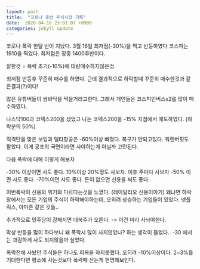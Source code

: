 ```yaml
---
layout: post
title:  "코로나 중반 주식시장 기록"
date:  2020-04-18 23:01:07 +0900 
categories: jekyll update
---
```


코로나 폭락 한달 반이 지났다. 3월 16일 최저점(-30%)을 찍고 반등하였다
코스피는 1910을 찍었다. 최저점은 장중 1400후반이다.

잘한것 = 폭락 초기(-10%)에 대량매수하지않은것.

최저점 반등후 꾸준히 매수를 하였다. 근데 결과적으로 하락할때 꾸준히 매수한것과 같은결과(?)이다!

많은 유튜버들이 쌍바닥을 찍을거라고한다. 그래서 개인들은 코스피인버스x2를 많이 매수하였다.

나스닥100과 코덱스200을 샀었고 나는 코덱스200을 -15% 지점에서 매도하였다. (하락분의 50%)

직격탄을 맞은 보잉과 델타항공은 -60%이상 빠졌다. 복구가 안되고있다. 워랜버핏도 팔았다.
이게 공포의 국면이라면 사야하는게 아닐까 고민된다.

다음 폭락에 대해 이렇게 해보자

-30% 이상이면 사도 좋다. 10%이상 20%정도 사보자.
이후 주마다 사보자
-50% 이면 사도 좋다. -70%이면 사도 좋다. 돈이 없으면 신용을 써도 좋다.

이번폭락이 신용의 위기와 다르다는것을 느꼈다. (레이달리오 신용이야기)
왜냐면 하락장에서는 모든 기업의 주식이 하락해야하는데, 오히려 상승하는 기업들이 있었다.
넷플릭스, 아마존 같은 것들..

추가적으로 민주당이 강해지면 대북주가 오른다. -> 이건 미리 사놔야한다.

막상 반등을 많이 하다보니 왜 폭락시 많이 사지않았나? 하는 생각이 들었다.. 
-30 에서는 과감하게 사도 되지않을까 싶었다.

폭락전에 사놨던 주식들은 하나도 회복을 하지못했다. 오히려 -10%이상이다.
2~3%를 기대한다면 평소에 사는것보다 폭락때 산는게 현명해보인다.
